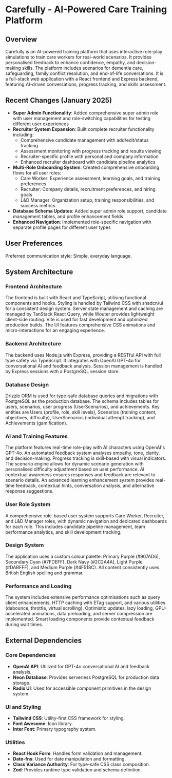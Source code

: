 # Carefully - AI-Powered Care Training Platform

## Overview
Carefully is an AI-powered training platform that uses interactive role-play simulations to train care workers for real-world scenarios. It provides personalised feedback to enhance confidence, empathy, and decision-making skills. The platform includes scenarios for dementia care, safeguarding, family conflict resolution, and end-of-life conversations. It is a full-stack web application with a React frontend and Express backend, featuring AI-driven conversations, progress tracking, and skills assessment.

## Recent Changes (January 2025)
- **Super Admin Functionality**: Added comprehensive super admin role with user management and role-switching capabilities for testing different user experiences
- **Recruiter System Expansion**: Built complete recruiter functionality including:
  - Comprehensive candidate management with add/edit/status tracking
  - Assessment monitoring with progress tracking and results viewing
  - Recruiter-specific profile with personal and company information
  - Enhanced recruiter dashboard with candidate pipeline analytics
- **Multi-Role Onboarding System**: Created comprehensive onboarding flows for all user roles:
  - Care Worker: Experience assessment, learning goals, and training preferences
  - Recruiter: Company details, recruitment preferences, and hiring goals
  - L&D Manager: Organization setup, training responsibilities, and success metrics
- **Database Schema Updates**: Added super admin role support, candidate management tables, and profile enhancement fields
- **Enhanced Navigation**: Implemented role-specific navigation with separate profile pages for different user types

## User Preferences
Preferred communication style: Simple, everyday language.

## System Architecture

### Frontend Architecture
The frontend is built with React and TypeScript, utilising functional components and hooks. Styling is handled by Tailwind CSS with shadcn/ui for a consistent design system. Server state management and caching are managed by TanStack React Query, while Wouter provides lightweight client-side routing. Vite is used for fast development and optimized production builds. The UI features comprehensive CSS animations and micro-interactions for an engaging experience.

### Backend Architecture
The backend uses Node.js with Express, providing a RESTful API with full type safety via TypeScript. It integrates with OpenAI GPT-4o for conversational AI and feedback analysis. Session management is handled by Express sessions with a PostgreSQL session store.

### Database Design
Drizzle ORM is used for type-safe database queries and migrations with PostgreSQL as the production database. The schema includes tables for users, scenarios, user progress (UserScenarios), and achievements. Key entities are Users (profile, role, skill levels), Scenarios (training content, objectives, difficulty), UserScenarios (individual attempt tracking), and Achievements (gamification).

### AI and Training Features
The platform features real-time role-play with AI characters using OpenAI's GPT-4o. An automated feedback system analyses empathy, tone, clarity, and decision-making. Progress tracking is skill-based with visual indicators. The scenario engine allows for dynamic scenario generation with personalised difficulty adjustment based on user performance. AI contextual awareness ensures responses and feedback are relevant to scenario details. An advanced learning enhancement system provides real-time feedback, contextual hints, conversation analysis, and alternative response suggestions.

### User Role System
A comprehensive role-based user system supports Care Worker, Recruiter, and L&D Manager roles, with dynamic navigation and dedicated dashboards for each role. This includes candidate pipeline management, team performance analytics, and skill development tracking.

### Design System
The application uses a custom colour palette: Primary Purple (#907AD6), Secondary Cyan (#7FDEFF), Dark Navy (#2C2A4A), Light Purple (#DABFFF), and Medium Purple (#4F518C). All content consistently uses British English spelling and grammar.

### Performance and Loading
The system includes extensive performance optimisations such as query client enhancements, HTTP caching with ETag support, and various utilities (debounce, throttle, virtual scrolling). Optimistic updates, lazy loading, GPU-accelerated animations, data preloading, and server compression are implemented. Smart loading components provide contextual feedback during wait times.

## External Dependencies

### Core Dependencies
- **OpenAI API**: Utilized for GPT-4o conversational AI and feedback analysis.
- **Neon Database**: Provides serverless PostgreSQL for production data storage.
- **Radix UI**: Used for accessible component primitives in the design system.

### UI and Styling
- **Tailwind CSS**: Utility-first CSS framework for styling.
- **Font Awesome**: Icon library.
- **Inter Font**: Primary typography system.

### Utilities
- **React Hook Form**: Handles form validation and management.
- **Date-fns**: Used for date manipulation and formatting.
- **Class Variance Authority**: For type-safe CSS class composition.
- **Zod**: Provides runtime type validation and schema definition.
